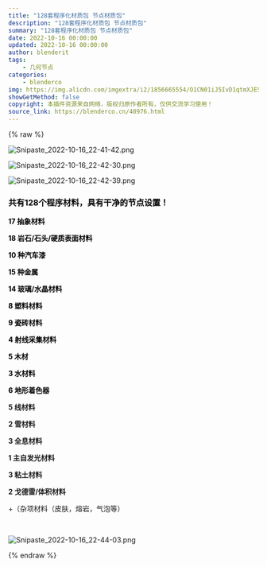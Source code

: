 ```yaml
---
title: "128套程序化材质包 节点材质包"
description: "128套程序化材质包 节点材质包"
summary: "128套程序化材质包 节点材质包"
date: 2022-10-16 00:00:00
updated: 2022-10-16 00:00:00
author: blenderit
tags: 
    - 几何节点
categories:
    - blenderco
img: https://img.alicdn.com/imgextra/i2/1856665554/O1CN01iJ5IvD1qtmXJE5FMu_!!1856665554.png
showGetMethod: false
copyright: 本插件资源来自网络，版权归原作者所有，仅供交流学习使用！
source_link: https://blenderco.cn/40976.html
---
```


{% raw %}
<p><img class="aligncenter" src="https://img.alicdn.com/imgextra/i2/1856665554/O1CN01iJ5IvD1qtmXJE5FMu_!!1856665554.png" alt="Snipaste_2022-10-16_22-41-42.png"></p><p><img src="https://img.alicdn.com/imgextra/i4/1856665554/O1CN01Ukrsn61qtmXCk5aAg_!!1856665554.png" alt="Snipaste_2022-10-16_22-42-30.png"></p><p><img src="https://img.alicdn.com/imgextra/i2/1856665554/O1CN01fxWHQv1qtmXGUCegh_!!1856665554.png" alt="Snipaste_2022-10-16_22-42-39.png"></p><h3><span style="color: #000000;">共有<b>128个程序材料</b>，具有<b>干净的节点设置！</b></span></h3><p><span style="color: #000000;"><b>17 抽象材料</b></span></p><p><span style="color: #000000;"><b>18 岩石/石头/硬质表面材料</b></span></p><p><span style="color: #000000;"><b>10 种汽车漆</b></span></p><p><span style="color: #000000;"><b>15 种金属</b></span></p><p><span style="color: #000000;"><b>14 玻璃/水晶材料</b></span></p><p><span style="color: #000000;"><b>8 塑料材料</b></span></p><p><span style="color: #000000;"><b>9 瓷砖材料</b></span></p><p><span style="color: #000000;"><b>4 射线采集材料</b></span></p><p><span style="color: #000000;"><b>5 木材</b></span></p><p><span style="color: #000000;"><b>3 水材料</b></span></p><p><span style="color: #000000;"><b>6 地形着色器</b></span></p><p><b>5 线材料</b></p><p><b>2 雪材料</b></p><p><b>3 全息材料</b></p><p><b>1 主自发光材料</b></p><p><b>3 粘土材料</b></p><p><b>2 戈德雷/体积材料</b></p><p>+（杂项材料（皮肤，熔岩，气泡等）</p><p> </p><p><img src="https://img.alicdn.com/imgextra/i1/1856665554/O1CN01dy9A821qtmXHwSJet_!!1856665554.png" alt="Snipaste_2022-10-16_22-44-03.png"></p>
<div style="display: none">blenderco</div>
{% endraw %}